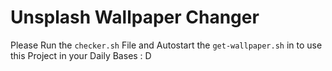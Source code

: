 # Unsplash Wallpaper Changer

Please Run the `checker.sh` File and Autostart the `get-wallpaper.sh` in to use this Project in your Daily Bases : D
